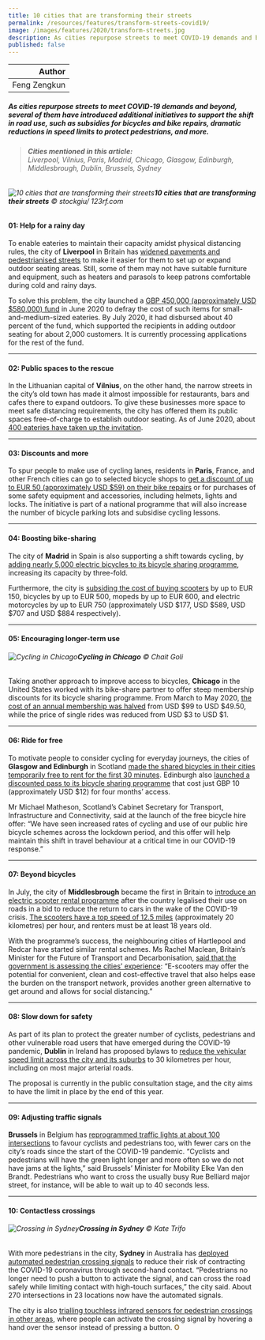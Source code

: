 ```yaml
---
title: 10 cities that are transforming their streets
permalink: /resources/features/transform-streets-covid19/
image: /images/features/2020/transform-streets.jpg
description: As cities repurpose streets to meet COVID-19 demands and beyond, several of them have introduced additional initiatives to support the shift in road use, such as subsidies for bicycles and bike repairs, dramatic reductions in speed limits to protect pedestrians, and more.
published: false
---
```


| Author |
|---:|
| Feng Zengkun |

##### As cities repurpose streets to meet COVID-19 demands and beyond, several of them have introduced additional initiatives to support the shift in road use, such as subsidies for bicycles and bike repairs, dramatic reductions in speed limits to protect pedestrians, and more.

> ###### **Cities mentioned in this article:** <br> Liverpool, Vilnius, Paris, Madrid, Chicago, Glasgow, Edinburgh, Middlesbrough, Dublin, Brussels, Sydney

###### ![10 cities that are transforming their streets](/images/features/2020/transform-streets.jpg/)**10 cities that are transforming their streets** © stockgiu/ 123rf.com

#### **01: Help for a rainy day**

To enable eateries to maintain their capacity amidst physical distancing rules, the city of **Liverpool** in Britain has [widened pavements and pedestrianised streets](https://www.liverpoolecho.co.uk/news/liverpool-news/liverpool-reimagined-outdoor-seating-road-18457753) to make it easier for them to set up or expand outdoor seating areas. Still, some of them may not have suitable furniture and equipment, such as heaters and parasols to keep patrons comfortable during cold and rainy days.

To solve this problem, the city launched a [GBP 450,000 (approximately USD $580,000) fund](https://liverpoolexpress.co.uk/liverpool-without-walls-has-it-covered/) in June 2020 to defray the cost of such items for small-and-medium-sized eateries. By July 2020, it had disbursed about 40 percent of the fund, which supported the recipients in adding outdoor seating for about 2,000 customers. It is currently processing applications for the rest of the fund.  

---

#### **02: Public spaces to the rescue**

In the Lithuanian capital of **Vilnius**, on the other hand, the narrow streets in the city’s old town has made it almost impossible for restaurants, bars and cafes there to expand outdoors. To give these businesses more space to meet safe distancing requirements, the city has offered them its public spaces free-of-charge to establish outdoor seating. As of June 2020, about [400 eateries have taken up the invitation](https://www.thejakartapost.com/news/2020/06/15/public-space-a-lifeline-for-post-lockdown-cities.html).

---

#### **03: Discounts and more**

To spur people to make use of cycling lanes, residents in **Paris**, France, and other French cities can go to selected bicycle shops to [get a discount of up to EUR 50 (approximately USD $59) on their bike repairs](https://www.bicycling.com/news/a32369097/france-bike-repairs-50-euros/) or for purchases of some safety equipment and accessories, including helmets, lights and locks. The initiative is part of a national programme that will also increase the number of bicycle parking lots and subsidise cycling lessons. 

---

#### **04: Boosting bike-sharing**

The city of **Madrid** in Spain is also supporting a shift towards cycling, by [adding nearly 5,000 electric bicycles to its bicycle sharing programme](https://www.polisnetwork.eu/article/madrid-announces-new-e-bikes-to-keep-city-moving-post-lockdown/?id=122791), increasing its capacity by three-fold. 

Furthermore, the city is [subsiding the cost of buying scooters](https://www.polisnetwork.eu/article/madrid-offers-financial-support-for-citizens-to-buy-bikes/?id=122791) by up to EUR 150, bicycles by up to EUR 500, mopeds by up to EUR 600, and electric motorcycles by up to EUR 750 (approximately USD $177, USD $589, USD $707 and USD $884 respectively). 

---

#### **05: Encouraging longer-term use**

###### ![Cycling in Chicago](/images/features/2020/chicago-cycling.jpg/)**Cycling in Chicago** © Chait Goli

Taking another approach to improve access to bicycles, **Chicago** in the United States worked with its bike-share partner to offer steep membership discounts for its bicycle sharing programme. From March to May 2020, [the cost of an annual membership was halved](https://abc7chicago.com/divvy-free-rides-chicago-coronavirus-health-care-workers/6137214/) from USD $99 to USD $49.50, while the price of single rides was reduced from USD $3 to USD $1.

---

#### **06: Ride for free**

To motivate people to consider cycling for everyday journeys, the cities of **Glasgow and Edinburgh** in Scotland [made the shared bicycles in their cities temporarily free to rent for the first 30 minutes](https://www.polisnetwork.eu/article/glasgow-and-edinburgh-launch-temporary-free-bike-share/?id=122791). Edinburgh also [launched a discounted pass to its bicycle sharing programme](https://www.edinburghlive.co.uk/news/edinburgh-news/just-eat-bike-month-pass-18580042) that cost just GBP 10 (approximately USD $12) for four months’ access.

Mr Michael Matheson, Scotland’s Cabinet Secretary for Transport, Infrastructure and Connectivity, said at the launch of the free bicycle hire offer: “We have seen increased rates of cycling and use of our public hire bicycle schemes across the lockdown period, and this offer will help maintain this shift in travel behaviour at a critical time in our COVID-19 response.” 

---

#### **07: Beyond bicycles**

In July, the city of **Middlesbrough** became the first in Britain to [introduce an electric scooter rental programme](https://www.theguardian.com/environment/2020/jul/03/e-scooters-go-on-trial-in-middlesbrough-to-aid-uks-green-recovery) after the country legalised their use on roads in a bid to reduce the return to cars in the wake of the COVID-19 crisis. [The scooters have a top speed of 12.5 miles](https://www.bbc.com/news/uk-england-tees-53649361) (approximately 20 kilometres) per hour, and renters must be at least 18 years old. 

With the programme’s success, the neighbouring cities of Hartlepool and Redcar have started similar rental schemes. Ms Rachel Maclean, Britain’s Minister for the Future of Transport and Decarbonisation, [said that the government is assessing the cities’ experience](https://sg.news.yahoo.com/uk-allows-e-scooter-rentals-195831005.html): “E-scooters may offer the potential for convenient, clean and cost-effective travel that also helps ease the burden on the transport network, provides another green alternative to get around and allows for social distancing.” 

---

#### **08: Slow down for safety**

As part of its plan to protect the greater number of cyclists, pedestrians and other vulnerable road users that have emerged during the COVID-19 pandemic, **Dublin** in Ireland has proposed bylaws to [reduce the vehicular speed limit across the city and its suburbs](https://www.irishtimes.com/news/environment/coronavirus-speed-limits-to-be-cut-to-30km-h-across-dublin-city-council-roads-1.4268992) to 30 kilometres per hour, including on most major arterial roads.

The proposal is currently in the public consultation stage, and the city aims to have the limit in place by the end of this year.   

---

#### **09: Adjusting traffic signals**

**Brussels** in Belgium has [reprogrammed traffic lights at about 100 intersections](https://www.brusselstimes.com/brussels/105236/belgium-speeds-up-traffic-lights-due-empty-roads/) to favour cyclists and pedestrians too, with fewer cars on the city’s roads since the start of the COVID-19 pandemic. “Cyclists and pedestrians will have the green light longer and more often so we do not have jams at the lights,” said Brussels’ Minister for Mobility Elke Van den Brandt. Pedestrians who want to cross the usually busy Rue Belliard major street, for instance, will be able to wait up to 40 seconds less. 

---

#### **10: Contactless crossings** 

###### ![Crossing in Sydney](/images/features/2020/sydney-crossing.jpg/)**Crossing in Sydney** © Kate Trifo

With more pedestrians in the city, **Sydney** in Australia has [deployed automated pedestrian crossing signals](https://transportnsw.info/news/2020/automated-pedestrian-crossings-in-nsw) to reduce their risk of contracting the COVID-19 coronavirus through second-hand contact. “Pedestrians no longer need to push a button to activate the signal, and can cross the road safely while limiting contact with high-touch surfaces,” the city said. About 270 intersections in 23 locations now have the automated signals.

The city is also [trialling touchless infrared sensors for pedestrian crossings in other areas](https://www.zdnet.com/article/nsw-government-trials-touchless-pedestrian-crossing-sensors-to-minimise-covid-19-spread/), where people can activate the crossing signal by hovering a hand over the sensor instead of pressing a button. **<font color="#967942">O</font>**
